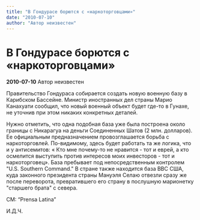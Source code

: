 ```yaml
---
title: "В Гондурасе борются с «наркоторговцами»"
date: "2010-07-10"
author: "Автор неизвестен"
---
```


# В Гондурасе борются с «наркоторговцами»

**2010-07-10** Автор неизвестен

Правительство Гондураса собирается создать новую военную базу в Карибском Бассейне. Министр иностранных дел страны Марио Канахуати сообщил, что новый военный объект будет где-то в Гунахе, не уточнив при этом никаких конкретных деталей.

Нужно отметить, что одна подобная база уже была построена около границы с Никарагуа на деньги Соединенных Шатов (2 млн. долларов). Ее официальным предназначением провозглашается борьба с наркоторговлей. По-видимому, здесь будет работать та же логика, что и у антисемитов: « Кто мне почему-то не нравится - тот и еврей, а кто осмелится выступить против интересов моих инвесторов - тот и наркоторговец». База пребывает под непосредственным контролем "U.S. Southern Command." В стране также находится база ВВС США, куда законного президента страны Мануэля Селаю отвезли сразу же после переворота, превратившего его страну в послушную марионетку "старшего брата" с севера.

СМ: “Prensa Latina”

И.Д.Ч.